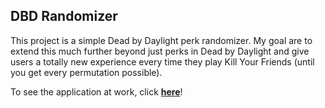 ## DBD Randomizer
This project is a simple Dead by Daylight perk randomizer. My goal are to extend this much further beyond just perks in Dead by Daylight and give users a totally new experience every time they play Kill Your Friends (until you get every permutation possible).

To see the application at work, click **[here](https://lbuttorff.github.io/dbd-randomizer/)**!
